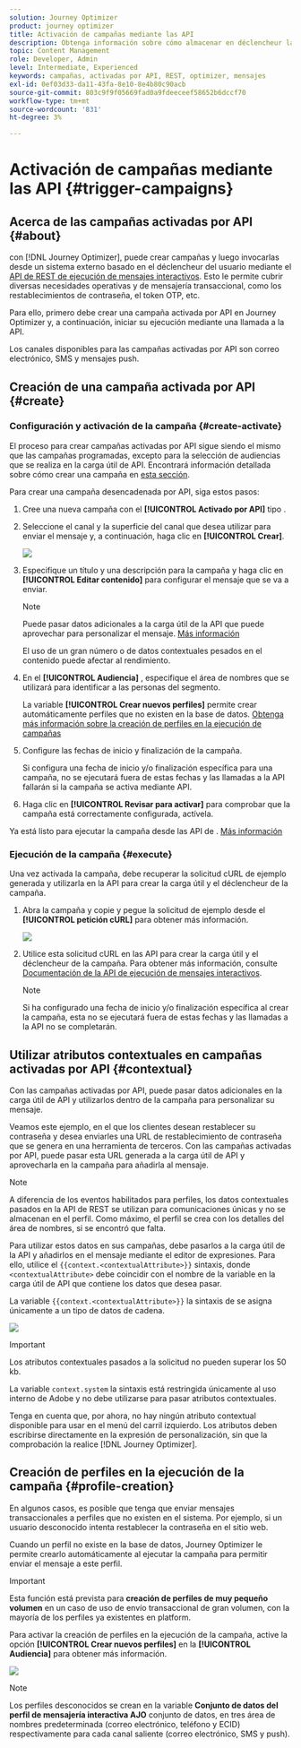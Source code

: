 ```yaml
---
solution: Journey Optimizer
product: journey optimizer
title: Activación de campañas mediante las API
description: Obtenga información sobre cómo almacenar en déclencheur las campañas mediante las API de Journey Optimizer
topic: Content Management
role: Developer, Admin
level: Intermediate, Experienced
keywords: campañas, activadas por API, REST, optimizer, mensajes
exl-id: 0ef03d33-da11-43fa-8e10-8e4b80c90acb
source-git-commit: 803c9f9f05669fad0a9fdeeceef58652b6dccf70
workflow-type: tm+mt
source-wordcount: '831'
ht-degree: 3%

---
```


# Activación de campañas mediante las API {#trigger-campaigns}

## Acerca de las campañas activadas por API {#about}

con [!DNL Journey Optimizer], puede crear campañas y luego invocarlas desde un sistema externo basado en el déclencheur del usuario mediante el [API de REST de ejecución de mensajes interactivos](https://developer.adobe.com/journey-optimizer-apis/references/messaging/#tag/execution). Esto le permite cubrir diversas necesidades operativas y de mensajería transaccional, como los restablecimientos de contraseña, el token OTP, etc.

Para ello, primero debe crear una campaña activada por API en Journey Optimizer y, a continuación, iniciar su ejecución mediante una llamada a la API.

Los canales disponibles para las campañas activadas por API son correo electrónico, SMS y mensajes push.

## Creación de una campaña activada por API {#create}

### Configuración y activación de la campaña {#create-activate}

El proceso para crear campañas activadas por API sigue siendo el mismo que las campañas programadas, excepto para la selección de audiencias que se realiza en la carga útil de API. Encontrará información detallada sobre cómo crear una campaña en [esta sección](create-campaign.md).

Para crear una campaña desencadenada por API, siga estos pasos:

1. Cree una nueva campaña con el **[!UICONTROL Activado por API]** tipo .

1. Seleccione el canal y la superficie del canal que desea utilizar para enviar el mensaje y, a continuación, haga clic en **[!UICONTROL Crear]**.

   ![](assets/api-triggered-type.png)

1. Especifique un título y una descripción para la campaña y haga clic en **[!UICONTROL Editar contenido]** para configurar el mensaje que se va a enviar.

   >[!NOTE]
   >
   >Puede pasar datos adicionales a la carga útil de la API que puede aprovechar para personalizar el mensaje. [Más información](#contextual)
   >
   >El uso de un gran número o de datos contextuales pesados en el contenido puede afectar al rendimiento.

1. En el **[!UICONTROL Audiencia]** , especifique el área de nombres que se utilizará para identificar a las personas del segmento.

   La variable **[!UICONTROL Crear nuevos perfiles]** permite crear automáticamente perfiles que no existen en la base de datos. [Obtenga más información sobre la creación de perfiles en la ejecución de campañas](#profile-creation)

1. Configure las fechas de inicio y finalización de la campaña.

   Si configura una fecha de inicio y/o finalización específica para una campaña, no se ejecutará fuera de estas fechas y las llamadas a la API fallarán si la campaña se activa mediante API.

1. Haga clic en **[!UICONTROL Revisar para activar]** para comprobar que la campaña está correctamente configurada, actívela.

Ya está listo para ejecutar la campaña desde las API de . [Más información](#execute)

### Ejecución de la campaña {#execute}

Una vez activada la campaña, debe recuperar la solicitud cURL de ejemplo generada y utilizarla en la API para crear la carga útil y el déclencheur de la campaña.

1. Abra la campaña y copie y pegue la solicitud de ejemplo desde el **[!UICONTROL petición cURL]** para obtener más información.

   ![](assets/api-triggered-curl.png)

1. Utilice esta solicitud cURL en las API para crear la carga útil y el déclencheur de la campaña. Para obtener más información, consulte [Documentación de la API de ejecución de mensajes interactivos](https://developer.adobe.com/journey-optimizer-apis/references/messaging/#tag/execution).

   >[!NOTE]
   >
   >Si ha configurado una fecha de inicio y/o finalización específica al crear la campaña, esta no se ejecutará fuera de estas fechas y las llamadas a la API no se completarán.

## Utilizar atributos contextuales en campañas activadas por API {#contextual}

Con las campañas activadas por API, puede pasar datos adicionales en la carga útil de API y utilizarlos dentro de la campaña para personalizar su mensaje.

Veamos este ejemplo, en el que los clientes desean restablecer su contraseña y desea enviarles una URL de restablecimiento de contraseña que se genera en una herramienta de terceros. Con las campañas activadas por API, puede pasar esta URL generada a la carga útil de API y aprovecharla en la campaña para añadirla al mensaje.

>[!NOTE]
>
>A diferencia de los eventos habilitados para perfiles, los datos contextuales pasados en la API de REST se utilizan para comunicaciones únicas y no se almacenan en el perfil. Como máximo, el perfil se crea con los detalles del área de nombres, si se encontró que falta.

Para utilizar estos datos en sus campañas, debe pasarlos a la carga útil de la API y añadirlos en el mensaje mediante el editor de expresiones. Para ello, utilice el `{{context.<contextualAttribute>}}` sintaxis, donde `<contextualAttribute>` debe coincidir con el nombre de la variable en la carga útil de API que contiene los datos que desea pasar.

La variable `{{context.<contextualAttribute>}}` la sintaxis de se asigna únicamente a un tipo de datos de cadena.

![](assets/api-triggered-context.png)


>[!IMPORTANT]
>
>Los atributos contextuales pasados a la solicitud no pueden superar los 50 kb.
>
>La variable `context.system` la sintaxis está restringida únicamente al uso interno de Adobe y no debe utilizarse para pasar atributos contextuales.

Tenga en cuenta que, por ahora, no hay ningún atributo contextual disponible para usar en el menú del carril izquierdo. Los atributos deben escribirse directamente en la expresión de personalización, sin que la comprobación la realice [!DNL Journey Optimizer].

## Creación de perfiles en la ejecución de la campaña {#profile-creation}

En algunos casos, es posible que tenga que enviar mensajes transaccionales a perfiles que no existen en el sistema. Por ejemplo, si un usuario desconocido intenta restablecer la contraseña en el sitio web.

Cuando un perfil no existe en la base de datos, Journey Optimizer le permite crearlo automáticamente al ejecutar la campaña para permitir enviar el mensaje a este perfil.

>[!IMPORTANT]
>
>Esta función está prevista para **creación de perfiles de muy pequeño volumen** en un caso de uso de envío transaccional de gran volumen, con la mayoría de los perfiles ya existentes en platform.

Para activar la creación de perfiles en la ejecución de la campaña, active la opción **[!UICONTROL Crear nuevos perfiles]** en la **[!UICONTROL Audiencia]** para obtener más información.

![](assets/api-triggered-create-profile.png)

>[!NOTE]
>
>Los perfiles desconocidos se crean en la variable **Conjunto de datos del perfil de mensajería interactiva AJO** conjunto de datos, en tres área de nombres predeterminada (correo electrónico, teléfono y ECID) respectivamente para cada canal saliente (correo electrónico, SMS y push).

